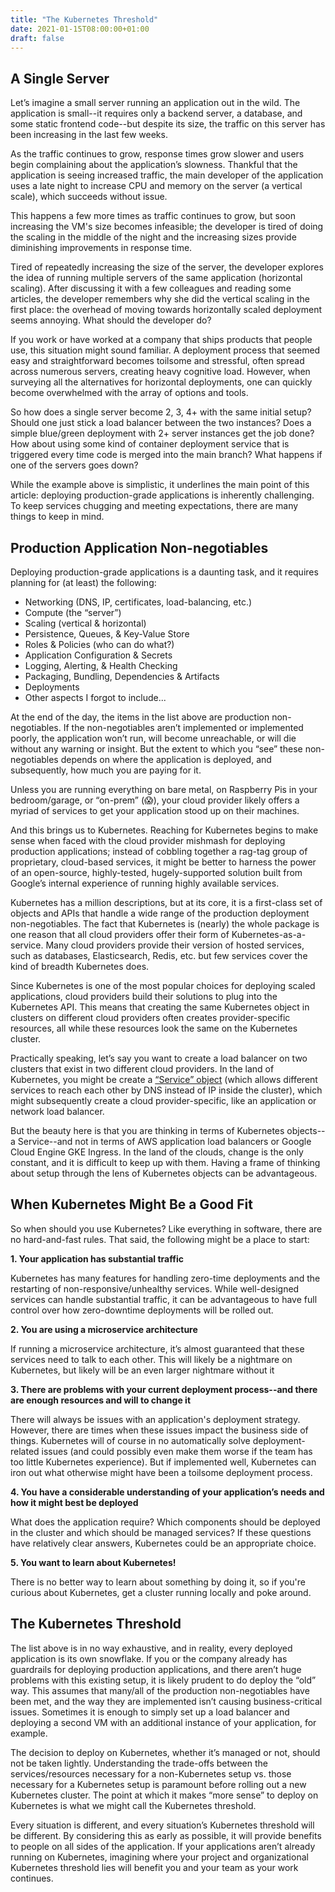 ```yaml
---
title: "The Kubernetes Threshold"
date: 2021-01-15T08:00:00+01:00
draft: false
---
```


## A Single Server

Let’s imagine a small server running an application out in the wild. The
application is small--it requires only a backend server, a database, and some
static frontend code--but despite its size, the traffic on this server has been
increasing in the last few weeks.

As the traffic continues to grow, response times grow slower and users begin
complaining about the application’s slowness. Thankful that the application is
seeing increased traffic, the main developer of the application uses a late
night to increase CPU and memory on the server (a vertical scale), which
succeeds without issue.

This happens a few more times as traffic continues to grow, but soon increasing
the VM's size becomes infeasible; the developer is tired of doing the scaling in
the middle of the night and the increasing sizes provide diminishing
improvements in response time.

Tired of repeatedly increasing the size of the server, the developer explores
the idea of running multiple servers of the same application (horizontal
scaling). After discussing it with a few colleagues and reading some articles,
the developer remembers why she did the vertical scaling in the first place: the
overhead of moving towards horizontally scaled deployment seems annoying. What
should the developer do?

If you work or have worked at a company that ships products that people use,
this situation might sound familiar. A deployment process that seemed easy and
straightforward becomes toilsome and stressful, often spread across numerous
servers, creating heavy cognitive load. However, when surveying all the
alternatives for horizontal deployments, one can quickly become overwhelmed with
the array of options and tools.

So how does a single server become 2, 3, 4+ with the same initial setup? Should
one just stick a load balancer between the two instances? Does a simple
blue/green deployment with 2+ server instances get the job done? How about using
some kind of container deployment service that is triggered every time code is
merged into the main branch? What happens if one of the servers goes down?

While the example above is simplistic, it underlines the main point of this
article: deploying production-grade applications is inherently challenging. To
keep services chugging and meeting expectations, there are many things to keep
in mind.

## Production Application Non-negotiables

Deploying production-grade applications is a daunting task, and it requires
planning for (at least) the following:

* Networking (DNS, IP, certificates, load-balancing, etc.)
* Compute (the “server”)
* Scaling (vertical & horizontal)
* Persistence, Queues, & Key-Value Store
* Roles & Policies (who can do what?)
* Application Configuration & Secrets
* Logging, Alerting, & Health Checking
* Packaging, Bundling, Dependencies & Artifacts
* Deployments
* Other aspects I forgot to include...

At the end of the day, the items in the list above are production
non-negotiables. If the non-negotiables aren’t implemented or implemented
poorly, the application won’t run, will become unreachable, or will die without
any warning or insight. But the extent to which you “see” these non-negotiables
depends on where the application is deployed, and subsequently, how much you are
paying for it.

Unless you are running everything on bare metal, on Raspberry Pis in your
bedroom/garage, or “on-prem” (😱), your cloud provider likely offers a myriad of
services to get your application stood up on their machines.

And this brings us to Kubernetes. Reaching for Kubernetes begins to make sense
when faced with the cloud provider mishmash for deploying production
applications; instead of cobbling together a rag-tag group of proprietary,
cloud-based services, it might be better to harness the power of an open-source,
highly-tested, hugely-supported solution built from Google’s internal experience
of running highly available services.

Kubernetes has a million descriptions, but at its core, it is a first-class set
of objects and APIs that handle a wide range of the production deployment
non-negotiables. The fact that Kubernetes is (nearly) the whole package is one
reason that all cloud providers offer their form of Kubernetes-as-a-service.
Many cloud providers provide their version of hosted services, such as
databases, Elasticsearch, Redis, etc. but few services cover the kind of breadth
Kubernetes does.

Since Kubernetes is one of the most popular choices for deploying scaled
applications, cloud providers build their solutions to plug into the Kubernetes
API. This means that creating the same Kubernetes object in clusters on
different cloud providers often creates provider-specific resources, all while
these resources look the same on the Kubernetes cluster.

Practically speaking, let’s say you want to create a load balancer on two
clusters that exist in two different cloud providers. In the land of Kubernetes,
you might be create a [“Service”
object](https://kubernetes.io/docs/concepts/services-networking/service/) (which
allows different services to reach each other by DNS instead of IP inside the
cluster), which might subsequently create a cloud provider-specific, like an
application or network load balancer.

But the beauty here is that you are thinking in terms of Kubernetes objects--a
Service--and not in terms of AWS application load balancers or Google Cloud
Engine GKE Ingress. In the land of the clouds, change is the only constant, and
it is difficult to keep up with them. Having a frame of thinking about setup
through the lens of Kubernetes objects can be advantageous.

## When Kubernetes Might Be a Good Fit

So when should you use Kubernetes? Like everything in software, there are no
hard-and-fast rules. That said, the following might be a place to start:

**1. Your application has substantial traffic**

Kubernetes has many features for handling zero-time deployments and the
restarting of non-responsive/unhealthy services. While well-designed services
can handle substantial traffic, it can be advantageous to have full control over
how zero-downtime deployments will be rolled out.

**2. You are using a microservice architecture**

If running a microservice architecture, it’s almost guaranteed that these
services need to talk to each other. This will likely be a nightmare on
Kubernetes, but likely will be an even larger nightmare without it

**3. There are problems with your current deployment process--and there are
enough resources and will to change it**

There will always be issues with an application's deployment strategy. However,
there are times when these issues impact the business side of things. Kubernetes
will of course in no automatically solve deployment-related issues (and could
possibly even make them worse if the team has too little Kubernetes experience).
But if implemented well, Kubernetes can iron out what otherwise might have been
a toilsome deployment process.

**4. You have a considerable understanding of your application’s needs and how
it might best be deployed**

What does the application require? Which components should be deployed in the
cluster and which should be managed services? If these questions have relatively
clear answers, Kubernetes could be an appropriate choice.

**5. You want to learn about Kubernetes!**

There is no better way to learn about something by doing it, so if you're
curious about Kubernetes, get a cluster running locally and poke around.

## The Kubernetes Threshold

The list above is in no way exhaustive, and in reality, every deployed
application is its own snowflake. If you or the company already has guardrails
for deploying production applications, and there aren’t huge problems with this
existing setup, it is likely prudent to do deploy the “old” way. This assumes
that many/all of the production non-negotiables have been met, and the way they
are implemented isn’t causing business-critical issues. Sometimes it is enough
to simply set up a load balancer and deploying a second VM with an additional
instance of your application, for example.

The decision to deploy on Kubernetes, whether it’s managed or not, should not be
taken lightly. Understanding the trade-offs between the services/resources
necessary for a non-Kubernetes setup vs. those necessary for a Kubernetes setup
is paramount before rolling out a new Kubernetes cluster. The point at which it
makes “more sense” to deploy on Kubernetes is what we might call the Kubernetes
threshold.

Every situation is different, and every situation’s Kubernetes threshold will be
different. By considering this as early as possible, it will provide benefits to
people on all sides of the application. If your applications aren’t already
running on Kubernetes, imagining where your project and organizational
Kubernetes threshold lies will benefit you and your team as your work continues.
